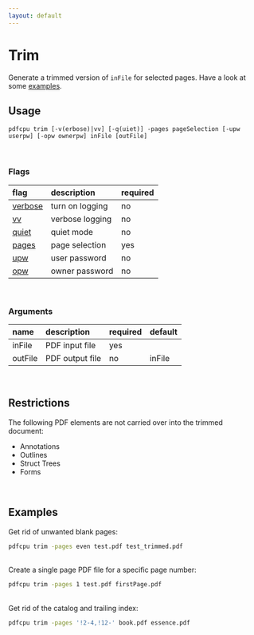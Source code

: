 ```yaml
---
layout: default
---
```


# Trim

Generate a trimmed version of `inFile` for selected pages. Have a look at some [examples](#examples).

## Usage

```
pdfcpu trim [-v(erbose)|vv] [-q(uiet)] -pages pageSelection [-upw userpw] [-opw ownerpw] inFile [outFile]
```

<br>

### Flags

| flag                             | description     | required
|:---------------------------------|:----------------|:--------
| [verbose](../getting_started/common_flags.md) | turn on logging | no
| [vv](../getting_started/common_flags.md)     | verbose logging | no
| [quiet](../getting_started/common_flags.md)   | quiet mode      | no
| [pages](../getting_started/page_selection) | page selection  | yes
| [upw](../getting_started/common_flags.md)    | user password   | no
| [opw](../getting_started/common_flags.md)    | owner password  | no

<br>

### Arguments

| name         | description         | required | default
|:-------------|:--------------------|:---------|:-
| inFile       | PDF input file      | yes
| outFile      | PDF output file     | no       | inFile

<br>

## Restrictions

The following PDF elements are not carried over into the trimmed document:

* Annotations
* Outlines
* Struct Trees
* Forms

<br>

## Examples

Get rid of unwanted blank pages:

```sh
pdfcpu trim -pages even test.pdf test_trimmed.pdf
```

<br>
Create a single page PDF file for a specific page number:

```sh
pdfcpu trim -pages 1 test.pdf firstPage.pdf
```

<br>
Get rid of the catalog and trailing index:

```sh
pdfcpu trim -pages '!2-4,!12-' book.pdf essence.pdf
```